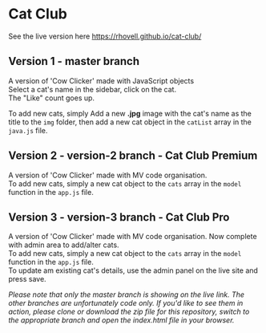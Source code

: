 # Cat Club

See the live version here https://rhovell.github.io/cat-club/

## Version 1 - master branch
A version of 'Cow Clicker' made with JavaScript objects
<br>
Select a cat's name in the sidebar, click on the cat. <br>
The "Like" count goes up.

To add new cats, simply Add a new **.jpg** image with the cat's name as the title to the `img` folder, then add a new cat object in the `catList` array in the `java.js` file.

## Version 2 - version-2 branch - Cat Club Premium

A version of 'Cow Clicker' made with MV code organisation.
<br>
To add new cats, simply a new cat object to the `cats` array in the `model` function in the `app.js` file.

## Version 3 - version-3 branch - Cat Club Pro

A version of 'Cow Clicker' made with MV code organisation. Now complete with admin area to add/alter cats.<br>
To add new cats, simply a new cat object to the `cats` array in the `model` function in the `app.js` file.</br>
To update am existing cat's details, use the admin panel on the live site and press save.

_Please note that only the master branch is showing on the live link. The other branches are unfortunately code only. If you'd like to see them in action, please clone or download the zip file for this repository, switch to the appropriate branch and open the index.html file in your browser._
